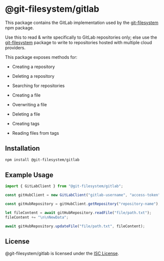 # @git-filesystem/gitlab

This package contains the GitLab implementation used by the [git-filesystem](https://www.npmjs.com/package/git-filesystem) npm package.

Use this to read & write specifically to GitLab repositories only; else use the [git-filesystem](https://www.npmjs.com/package/git-filesystem) package to write to repositories hosted with multiple cloud providers.

This package exposes methods for:

- Creating a repository
- Deleting a repository
- Searching for repositories

- Creating a file
- Overwriting a file
- Deleting a file

- Creating tags
- Reading files from tags

## Installation

```bash
npm install @git-filesystem/gitlab
```

## Example Usage

```ts
import { GitLabClient } from "@git-filesystem/gitlab";

const gitHubClient = new GitLabClient("gitlab-username", "access-token", "user-agent-name");

const gitHubRepository = gitHubClient.getRepository("repository-name");

let fileContent = await gitHubRepository.readFile("file/path.txt");
fileContent += "\n\nNewData";

await gitHubRepository.updateFile("file/path.txt", fileContent);
```

## License

@git-filesystem/gitlab is licensed under the [ISC License](./LICENSE.md).
